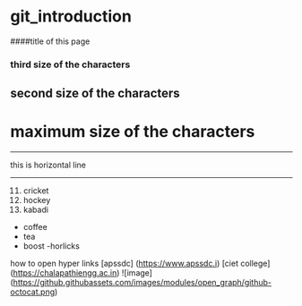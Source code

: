 # git_introduction
####title of this page
### third size of the characters
## second size of the characters
# maximum size of the characters

***
this is horizontal line
***
11. cricket
2. hockey
3. kabadi
 
- coffee
- tea
- boost
-horlicks

how to open hyper links [apssdc] (https://www.apssdc.i)
[ciet college] (https://chalapathiengg.ac.in)
![image] (https://github.githubassets.com/images/modules/open_graph/github-octocat.png)
